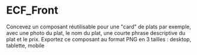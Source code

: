 # ECF_Front
Concevez un composant réutilisable pour une "card" de plats par exemple, avec une photo du plat, le nom du plat, une courte phrase descriptive du plat et le prix.  Exportez ce composant au format PNG en 3 tailles : desktop, tablette, mobile
